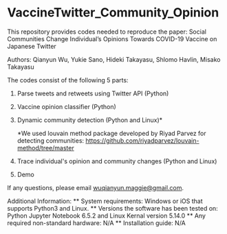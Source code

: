 # VaccineTwitter_Community_Opinion
This repository provides codes needed to reproduce the paper: 
Social Communities Change Individual’s Opinions Towards COVID-19 Vaccine on Japanese Twitter

Authors: Qianyun Wu, Yukie Sano, Hideki Takayasu, Shlomo Havlin, Misako Takayasu

The codes consist of the following 5 parts:
1) Parse tweets and retweets using Twitter API (Python)
2) Vaccine opinion classifier (Python)
3) Dynamic community detection (Python and Linux)*

   *We used louvain method package developed by Riyad Parvez for detecting communities: https://github.com/riyadparvez/louvain-method/tree/master
4) Trace individual's opinion and community changes (Python and Linux)
5) Demo

If any questions, please email wuqianyun.maggie@gmail.com.

Additional Information:
** System requirements: Windows or iOS that supports Python3 and Linux.
** Versions the software has been tested on: Python Jupyter Notebook 6.5.2 and Linux Kernal version 5.14.0
** Any required non-standard hardware: N/A
** Installation guide: N/A
